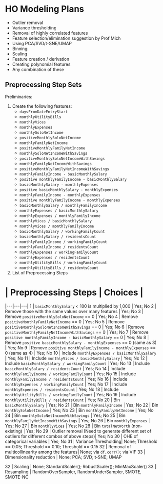 # HO Modeling Plans
- Outlier removal
- Variance thresholding
- Removal of highly correlated features
- Feature selection/elimination suggestion by Prof Mich
- Using PCA/SVD/t-SNE/UMAP
- Binning
- Scaling
- Feature creation / derivation
- Creating polynomial features
- Any combination of these

## Preprocessing Step Sets
Preliminaries:
1. Create the following features:
    - `daysFromDateEntryStart`
    - `monthlyUtilityBills`
    - `monthlyVices`
    - `monthlyExpenses`
    - `monthlySoloNetIncome`
    - `positiveMonthlySoloNetIncome`
    - `monthlyFamilyNetIncome`
    - `positiveMonthlyFamilyNetIncome`
    - `monthlySoloNetIncomeWithSavings`
    - `positiveMonthlySoloNetIncomeWithSavings`
    - `monthlyFamilyNetIncomeWithSavings`
    - `positiveMonthlyFamilyNetIncomeWithSavings`
    - `monthlyFamilyIncome - basicMonthlySalary`
    - `positive monthlyFamilyIncome - basicMonthlySalary`
    - `basicMonthlySalary - monthlyExpenses`
    - `positive basicMonthlySalary - monthlyExpenses`
    - `monthlyFamilyIncome - monthlyExpenses`
    - `positive monthlyFamilyIncome - monthlyExpenses`
    - `basicMonthlySalary / monthlyFamilyIncome`
    - `monthlyExpenses / basicMonthlySalary`
    - `monthlyExpenses / monthlyFamilyIncome`
    - `monthlyVices / basicMonthlySalary`
    - `monthlyVices / monthlyFamilyIncome`
    - `basicMonthlySalary / workingFamilyCount`
    - `basicMonthlySalary / residentsCount`
    - `monthlyFamilyIncome / workingFamilyCount`
    - `monthlyFamilyIncome / residentsCount`
    - `monthlyExpenses / workingFamilyCount`
    - `monthlyExpenses / residentsCount`
    - `monthlyUtilityBills / workingFamilyCount`
    - `monthlyUtilityBills / residentsCount`
2. List of Preprocessing Steps

# | Preprocessing Steps | Choices |
|---|---|---|
1 | `basicMonthlySalary` < 100  is multiplied by 1,000 | Yes; No
2 | Remove those with the same values over many features | Yes; No
3 | Remove `positiveMonthlySoloNetIncome` == 0 | Yes; No
4 | Remove `positiveMonthlyFamilyNetIncome` == 0 | Yes; No
5 | Remove `positiveMonthlySoloNetIncomeWithSavings` == 0 | Yes; No
6 | Remove `positiveMonthlyFamilyNetIncomeWithSavings` == 0 | Yes; No
7 | Remove `positive monthlyFamilyIncome - basicMonthlySalary` == 0 | Yes; No
8 | Remove `positive basicMonthlySalary - monthlyExpenses` == 0 (same as 3) | Yes; No
9 | Remove `positive monthlyFamilyIncome - monthlyExpenses` == 0 (same as 4) | Yes; No
10 | Include `monthlyExpenses / basicMonthlySalary` | Yes; No
11 | Include `monthlyVices / basicMonthlySalary` | Yes; No
12 | Include `basicMonthlySalary / workingFamilyCount` | Yes; No
13 | Include `basicMonthlySalary / residentsCount` | Yes; No
14 | Include `monthlyFamilyIncome / workingFamilyCount` | Yes; No
15 | Include `monthlyFamilyIncome / residentsCount` | Yes; No
16 | Include `monthlyExpenses / workingFamilyCount` | Yes; No
17 | Include `monthlyExpenses / residentsCount` | Yes; No
18 | Include `monthlyUtilityBills / workingFamilyCount` | Yes; No
19 | Include `monthlyUtilityBills / residentsCount` | Yes; No
20 | Bin `basicMonthlySalary` | Yes; No
21 | Bin `monthlyFamilyIncome` | Yes; No
22 | Bin `monthlySoloNetIncome` | Yes; No
23 | Bin `monthlyFamilyNetIncome` | Yes; No
24 | Bin `monthlySoloNetIncomeWithSavings` | Yes; No
25 | Bin `monthlyFamilyNetIncomeWithSavings` | Yes; No
26 | Bin `monthlyExpenses` | Yes; No
27 | Bin `monthlyVices` | Yes; No
28 | Bin `totalNetWorth` (non-existing) | Yes; No
29 | Outlier removal (Need to generate different set of outliers for different combos of above steps)| Yes; No
30 | OHE of categorical variables | Yes; No
31 | Variance Thresholding| None; Threshold == 0.05; Threshold == 0.10; Threshold == 0.15
32 | Removal of multicollinearity among the features| None; via `df.corr()`; via VIF
33 | Dimensionality reduction | None; PCA; SVD; t-SNE; UMAP

32 | Scaling | None; StandardScaler(); RobustScaler(); MinMaxScaler()
33 | Resampling | RandomOverSampler, RandomUnderSampler, SMOTE, SMOTE-NC